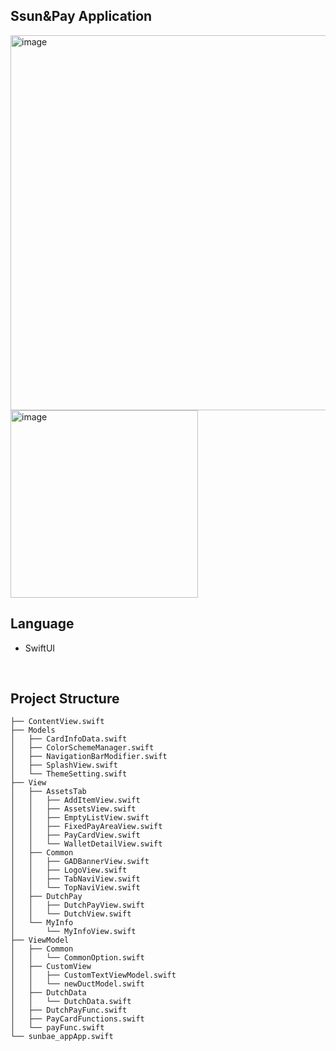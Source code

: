 ## Ssun&Pay Application
<img width="600" alt="image" src="https://user-images.githubusercontent.com/41108401/191431881-3f8a7c16-71bb-46f4-90e0-4e75b8e13c33.png">  

<img width="300" alt="image" src="https://user-images.githubusercontent.com/41108401/191433475-3ad42f68-c75e-4920-9c99-98229ab45c09.png">


<br>

## **Language**  
- SwiftUI


<br>

## Project Structure
```
├── ContentView.swift
├── Models
│   ├── CardInfoData.swift
│   ├── ColorSchemeManager.swift
│   ├── NavigationBarModifier.swift
│   ├── SplashView.swift
│   └── ThemeSetting.swift
├── View
│   ├── AssetsTab
│   │   ├── AddItemView.swift
│   │   ├── AssetsView.swift
│   │   ├── EmptyListView.swift
│   │   ├── FixedPayAreaView.swift
│   │   ├── PayCardView.swift
│   │   └── WalletDetailView.swift
│   ├── Common
│   │   ├── GADBannerView.swift
│   │   ├── LogoView.swift
│   │   ├── TabNaviView.swift
│   │   └── TopNaviView.swift
│   ├── DutchPay
│   │   ├── DutchPayView.swift
│   │   └── DutchView.swift
│   └── MyInfo
│       └── MyInfoView.swift
├── ViewModel
│   ├── Common
│   │   └── CommonOption.swift
│   ├── CustomView
│   │   ├── CustomTextViewModel.swift
│   │   └── newDuctModel.swift
│   ├── DutchData
│   │   └── DutchData.swift
│   ├── DutchPayFunc.swift
│   ├── PayCardFunctions.swift
│   └── payFunc.swift
└── sunbae_appApp.swift

```
<br>


